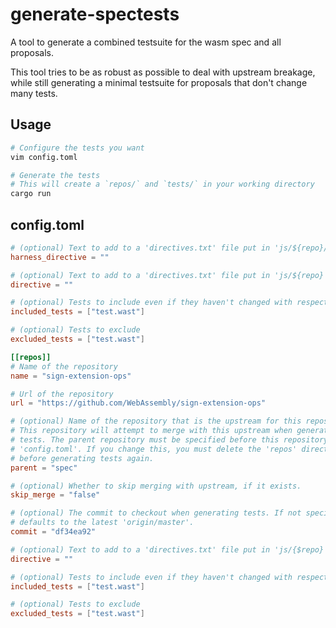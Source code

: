# generate-spectests

A tool to generate a combined testsuite for the wasm spec and all proposals.

This tool tries to be as robust as possible to deal with upstream breakage, while still generating a minimal testsuite for proposals that don't change many tests.

## Usage

```bash
# Configure the tests you want
vim config.toml

# Generate the tests
# This will create a `repos/` and `tests/` in your working directory
cargo run
```

## config.toml

```toml
# (optional) Text to add to a 'directives.txt' file put in 'js/${repo}/harness'
harness_directive = ""

# (optional) Text to add to a 'directives.txt' file put in 'js/${repo}'
directive = ""

# (optional) Tests to include even if they haven't changed with respect to their parent repository
included_tests = ["test.wast"]

# (optional) Tests to exclude
excluded_tests = ["test.wast"]

[[repos]]
# Name of the repository
name = "sign-extension-ops"

# Url of the repository
url = "https://github.com/WebAssembly/sign-extension-ops"

# (optional) Name of the repository that is the upstream for this repository.
# This repository will attempt to merge with this upstream when generating
# tests. The parent repository must be specified before this repository in the
# 'config.toml'. If you change this, you must delete the 'repos' directory
# before generating tests again.
parent = "spec"

# (optional) Whether to skip merging with upstream, if it exists.
skip_merge = "false"

# (optional) The commit to checkout when generating tests. If not specified,
# defaults to the latest 'origin/master'.
commit = "df34ea92"

# (optional) Text to add to a 'directives.txt' file put in 'js/{$repo}'
directive = ""

# (optional) Tests to include even if they haven't changed with respect to their parent repository
included_tests = ["test.wast"]

# (optional) Tests to exclude
excluded_tests = ["test.wast"]
```
